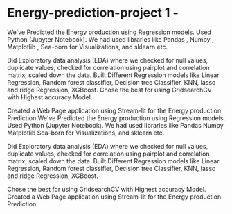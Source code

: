 # Energy-prediction-project 1 -

We've Predicted the Energy production using Regression models. Used Python (Jupyter Notebook). We had used libraries like Pandas , Numpy , Matplotlib , Sea-born for Visualizations, and sklearn etc.

Did Exploratory data analysis (EDA) where we checked for null values, duplicate values, checked for correlation using pairplot and correlation matrix, scaled down the data. Built Different Regression models like Linear Regression,
Random forest classifier, Decision tree Classifier, KNN, lasso and ridge Regression, XGBoost. Chose the best for using GridsearchCV with Highest accuracy Model. 

Created a Web Page application using Stream-lit for the Energy production Prediction.We've Predicted the Energy production using Regression models. Used Python (Jupyter Notebook). We had used libraries like
Pandas 
Numpy 
Matplotlib 
Sea-born for Visualizations, and sklearn etc.

Did Exploratory data analysis (EDA) where we checked for null values, duplicate values, checked for correlation using pairplot and correlation matrix, scaled down the data. Built Different Regression models like Linear Regression, Random forest classifier, Decision tree Classifier, KNN, lasso and ridge Regression, XGBoost. 

Chose the best for using GridsearchCV with Highest accuracy Model.
Created a Web Page application using Stream-lit for the Energy production Prediction.
